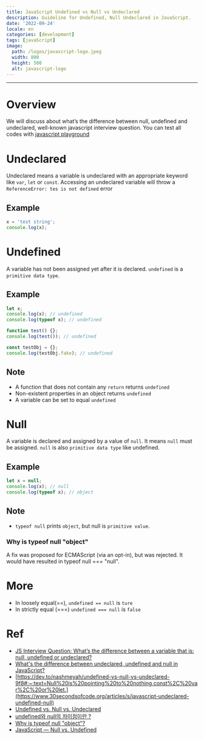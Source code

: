 ```yaml
---
title: JavaScript Undefined vs Null vs Undeclared
description: Guideline for Undefined, Null Undeclared in JavaScript.
date: '2022-09-24'
locale: en
categories: [development]
tags: [javaScript]
image:
  path: /logos/javascript-logo.jpeg
  width: 800
  height: 500
  alt: javascript-logo
---
```

---
# Overview
We will discuss about what’s the difference between null, undefined and undeclared, well-known javascript interview question.
You can test all codes with [javascript playground](https://codesandbox.io/s/ll8bj?file=/src/index.js)


# Undeclared
Undeclared means a variable is undeclared with an appropriate keyword like ```var```, ```let``` or ```const```.
Accessing an undeclared variable will throw a ```ReferenceError: tes is not defined``` error
## Example
```javascript
x = 'test string';
console.log(x);
```

# Undefined
A variable has not been assigned yet after it is declared. ```undefined``` is a ```primitive data type```.

## Example
```javascript
let x;
console.log(x); // undefined
console.log(typeof x); // undefined

function test() {};
console.log(test()); // undefined

const testObj = {};
console.log(testObj.fake); // undefined
```
## Note
- A function that does not contain any ```return``` returns ```undefined```
- Non-existent properties in an object returns ```undefined```
- A variable can be set to equal ```undefined```

# Null
A variable is declared and assigned by a value of ```null```.
It means ```null``` must be assigned.
```null``` is also ```primitive data type``` like undefined.
## Example
```javascript
let x = null;
console.log(x); // null
console.log(typeof x); // object
```
## Note
- ```typeof null``` prints ```object```, but null is ```primitive value```.

### Why is typeof null "object"
A fix was proposed for ECMAScript (via an opt-in), but was rejected. It would have resulted in typeof null === "null".

# More
- In loosely equal(==), ```undefined == null``` is ```ture```
- In strictly equal (===) ```undefined === null``` is ```false```

# Ref
- [JS Interview Question: What’s the difference between a variable that is: null, undefined or undeclared?](https://dev.to/nashmeyah/undefined-vs-null-vs-undeclared-9f8#:~:text=Null%20is%20pointing%20to%20nothing,const%2C%20var%2C%20or%20let.)
- [What's the difference between undeclared, undefined and null in JavaScript?](https://rlynjb.medium.com/js-interview-question-what-s-the-difference-between-a-variable-that-is-null-undefined-or-bf7233cef1c2)
- [https://dev.to/nashmeyah/undefined-vs-null-vs-undeclared-9f8#:~:text=Null%20is%20pointing%20to%20nothing,const%2C%20var%2C%20or%20let.](https://www.30secondsofcode.org/articles/s/javascript-undeclared-undefined-null)
- [Undefined vs. Null vs. Undeclared](https://dev.to/nashmeyah/undefined-vs-null-vs-undeclared-9f8#:~:text=Null%20is%20pointing%20to%20nothing,const%2C%20var%2C%20or%20let.)
- [undefined와 null의 차이점이란 ?](https://99geo.tistory.com/69#:~:text=undefined%EC%9D%80%20%EB%B3%80%EC%88%98%EB%A5%BC%20%EC%84%A0%EC%96%B8,%EC%9E%90%EB%A3%8C%ED%98%95%EC%9D%B4%20%EC%97%86%EB%8A%94%20%EC%83%81%ED%83%9C%EC%9D%B4%EB%8B%A4.)
- [Why is typeof null "object"?](https://stackoverflow.com/questions/18808226/why-is-typeof-null-object)
- [JavaScript — Null vs. Undefined](https://codeburst.io/javascript-null-vs-undefined-20f955215a2)
